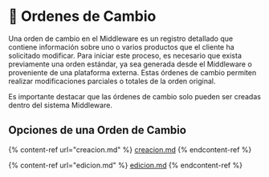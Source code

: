 # 📄 Ordenes de Cambio

Una orden de cambio en el Middleware es un registro detallado que contiene información sobre uno o varios productos que el cliente ha solicitado modificar. Para iniciar este proceso, es necesario que exista previamente una orden estándar, ya sea generada desde el Middleware o proveniente de una plataforma externa. Estas órdenes de cambio permiten realizar modificaciones parciales o totales de la orden original.

Es importante destacar que las órdenes de cambio solo pueden ser creadas dentro del sistema Middleware.

## Opciones  de una Orden de Cambio

{% content-ref url="creacion.md" %}
[creacion.md](creacion.md)
{% endcontent-ref %}

{% content-ref url="edicion.md" %}
[edicion.md](edicion.md)
{% endcontent-ref %}
